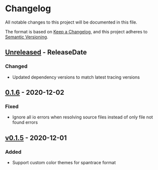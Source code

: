 # Changelog
All notable changes to this project will be documented in this file.

The format is based on [Keep a Changelog](https://keepachangelog.com/en/1.0.0/),
and this project adheres to [Semantic Versioning](https://semver.org/spec/v2.0.0.html).

<!-- next-header -->

## [Unreleased] - ReleaseDate
### Changed
- Updated dependency versions to match latest tracing versions

## [0.1.6] - 2020-12-02
### Fixed
- Ignore all io errors when resolving source files instead of only file not
  found errors

## [v0.1.5] - 2020-12-01
### Added
- Support custom color themes for spantrace format

<!-- next-url -->
[Unreleased]: https://github.com/yaahc/color-spantrace/compare/v0.1.6...HEAD
[0.1.6]: https://github.com/yaahc/color-spantrace/compare/v0.1.5...v0.1.6
[v0.1.5]: https://github.com/yaahc/color-spantrace/releases/tag/v0.1.5
